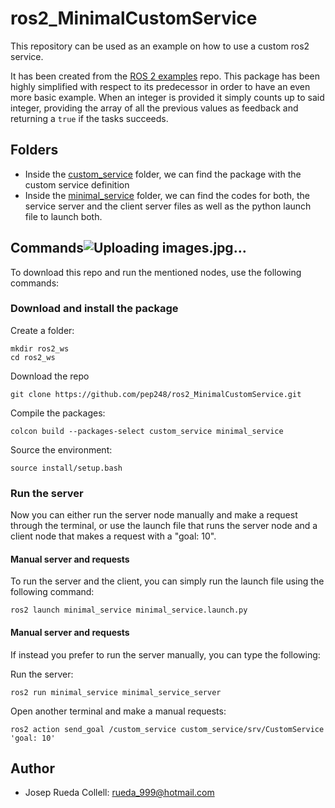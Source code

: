 # ros2_MinimalCustomService

This repository can be used as an example on how to use a custom ros2 service.

It has been created from the [ROS 2 examples](https://github.com/ros2/examples/tree/humble) repo.
This package has been highly simplified with respect to its predecessor in order to have an even more basic example.
When an integer is provided it simply counts up to said integer, providing the array of all the previous values as feedback and returning a `true` if the tasks succeeds.


## Folders
* Inside the [custom_service](custom_service) folder, we can find the package with the custom service definition
* Inside the [minimal_service](minimal_service) folder, we can find the codes for both, the service server and the client server files as well as the python launch file to launch both.

## Commands![Uploading images.jpg…]()

To download this repo and run the mentioned nodes, use the following commands:

### Download and install the package
Create a folder:
```
mkdir ros2_ws
cd ros2_ws
```

Download the repo
```
git clone https://github.com/pep248/ros2_MinimalCustomService.git
```

Compile the packages:
```
colcon build --packages-select custom_service minimal_service
```

Source the environment:
```
source install/setup.bash
```
### Run the server
Now you can either run the server node manually and make a request through the terminal, or use the launch file that runs the server node and a client node that makes a request with a "goal: 10".

#### Manual server and requests
To run the server and the client, you can simply run the launch file using the following command:
```
ros2 launch minimal_service minimal_service.launch.py 
```

#### Manual server and requests
If instead you prefer to run the server manually, you can type the following:

Run the server:
```
ros2 run minimal_service minimal_service_server 
```

Open another terminal and make a manual requests:
```
ros2 action send_goal /custom_service custom_service/srv/CustomService 'goal: 10'
```

## Author
* Josep Rueda Collell: rueda_999@hotmail.com


